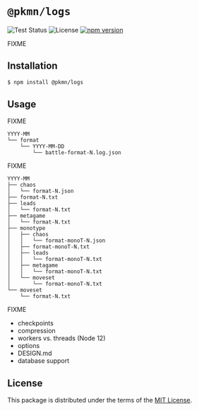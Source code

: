 # `@pkmn/logs`

![Test Status](https://github.com/pkmn/stats/workflows/Tests/badge.svg)
![License](https://img.shields.io/badge/License-MIT-blue.svg)
[![npm version](https://img.shields.io/npm/v/@pkmn/logs.svg)](https://www.npmjs.com/package/@pkmn/logs)

FIXME

## Installation

```sh
$ npm install @pkmn/logs
```

## Usage

FIXME

    YYYY-MM
    └── format
        └── YYYY-MM-DD
            └── battle-format-N.log.json

FIXME

    YYYY-MM
    ├── chaos
    │   └── format-N.json
    ├── format-N.txt
    ├── leads
    │   └── format-N.txt
    ├── metagame
    │   └── format-N.txt
    ├── monotype
    │   ├── chaos
    │   │   └── format-monoT-N.json
    │   ├── format-monoT-N.txt
    │   ├── leads
    │   │   └── format-monoT-N.txt
    │   ├── metagame
    │   │   └── format-monoT-N.txt
    │   └── moveset
    │       └── format-monoT-N.txt
    └── moveset
        └── format-N.txt

FIXME

- checkpoints
- compression
- workers vs. threads (Node 12)
- options
- DESIGN.md
- database support

## License

This package is distributed under the terms of the [MIT License](LICENSE).
